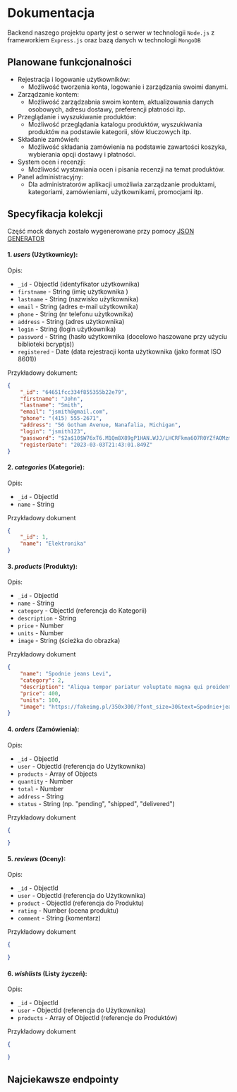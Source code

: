 # Dokumentacja
Backend naszego projektu oparty jest o serwer w technologii `Node.js` z frameworkiem `Express.js` oraz bazą danych w technologii `MongoDB` 

## Planowane funkcjonalności
- Rejestracja i logowanie użytkowników:
    - Możliwość tworzenia konta, logowanie i zarządzania swoimi danymi.
- Zarządzanie kontem:
    - Możliwość zarządzabnia swoim kontem, aktualizowania danych osobowych, adresu dostawy, preferencji płatności itp.
- Przeglądanie i wyszukiwanie produktów:
    - Możliwość przeglądania katalogu produktów, wyszukiwania produktów na podstawie kategorii, słów kluczowych itp.
- Składanie zamówień:
    - Możliwość składania zamówienia na podstawie zawartości koszyka, wybierania opcji dostawy i płatności.
- System ocen i recenzji:
    - Możliwość wystawiania ocen i pisania recenzji na temat produktów.
- Panel administracyjny:
    - Dla administratorów aplikacji umożliwia zarządzanie produktami, kategoriami, zamówieniami, użytkownikami, promocjami itp.


## Specyfikacja kolekcji

Część mock danych zostało wygenerowane przy pomocy [JSON GENERATOR](https://json-generator.com/)

#### 1. ***users*** (Użytkownicy):

Opis:
- `_id` - ObjectId (identyfikator użytkownika)
- `firstname` - String (imię użytkownika )
- `lastname` - String (nazwisko użytkownika)
- `email` - String (adres e-mail użytkownika)
- `phone` - String (nr telefonu użytkownika)
- `address` - String (adres użytkownika)
- `login` - String (login użytkownika)
- `password` - String (hasło użytkownika (docelowo haszowane przy użyciu biblioteki bcryptjs))
- `registered` - Date (data rejestracji konta użytkownika (jako format ISO 8601))


Przykładowy dokument:

```json
{
    "_id": "64651fcc334f855355b22e79",
    "firstname": "John",
    "lastname": "Smith",
    "email": "jsmith@gmail.com",
    "phone": "(415) 555-2671",
    "address": "56 Gotham Avenue, Nanafalia, Michigan",
    "login": "jsmith123",
    "password": "$2a$10$W76xT6.M1Qm8X89gP1HAN.WJJ/LHCRFkma6O7R0YZfAOMzmZYWqPi",
    "registerDate": "2023-03-03T21:43:01.849Z"
}
```

#### 2. ***categories*** (Kategorie):

Opis:
- `_id` - ObjectId
- `name` - String

Przykładowy dokument
```json
{
    "_id": 1,
    "name": "Elektronika"
}
```
#### 3. ***products*** (Produkty):

Opis:
- `_id` - ObjectId
- `name` - String
- `category` - ObjectId (referencja do Kategorii)
- `description` - String
- `price` - Number
- `units` - Number
- `image` - String (ścieżka do obrazka)

Przykładowy dokument
```json
{
    "name": "Spodnie jeans Levi",
    "category": 2,
    "description": "Aliqua tempor pariatur voluptate magna qui proident commodo ullamco. Exercitation ea aliqua nostrud excepteur cillum.",
    "price": 400,
    "units": 100,
    "image": "https://fakeimg.pl/350x300/?font_size=30&text=Spodnie+jeans+Levi"
}
```

#### 4. ***orders*** (Zamówienia):

Opis:
- `_id` - ObjectId
- `user` - ObjectId (referencja do Użytkownika)
- `products` - Array of Objects
- `quantity` - Number
- `total` - Number
- `address` - String
- `status` - String (np. "pending", "shipped", "delivered")

Przykładowy dokument
```json
{

}
```
#### 5. ***reviews*** (Oceny):

Opis:
- `_id` - ObjectId
- `user` - ObjectId (referencja do Użytkownika)
- `product` - ObjectId (referencja do Produktu)
- `rating` - Number (ocena produktu)
- `comment` - String (komentarz)

Przykładowy dokument
```json
{

}
```

#### 6. ***wishlists*** (Listy życzeń):

Opis:
- `_id` - ObjectId
- `user` - ObjectId (referencja do Użytkownika)
- `products` - Array of ObjectId (referencje do Produktów)

Przykładowy dokument
```json
{

}
```

## Najciekawsze endpointy

